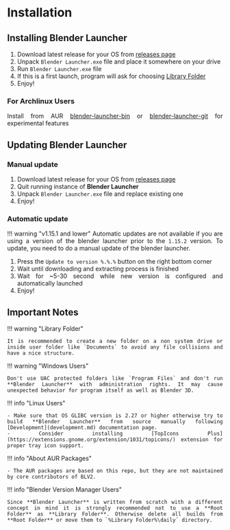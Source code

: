 <style>body {text-align: justify}</style>

# Installation

## Installing Blender Launcher

1. Download latest release for your OS from [releases page](https://github.com/Victor-IX/Blender-Launcher-V2/releases/latest)
2. Unpack `Blender Launcher.exe` file and place it somewhere on your drive
3. Run `Blender Launcher.exe` file
4. If this is a first launch, program will ask for choosing [Library Folder](library_folder.md)
5. Enjoy!

### For Archlinux Users

Install from AUR [blender-launcher-bin](https://aur.archlinux.org/packages/blender-launcher-bin) or [blender-launcher-git](https://aur.archlinux.org/packages/blender-launcher-git) for experimental features


## Updating Blender Launcher

### Manual update

1. Download latest release for your OS from [releases page](https://github.com/Victor-IX/Blender-Launcher-V2/releases/latest)
2. Quit running instance of **Blender Launcher**
3. Unpack `Blender Launcher.exe` file and replace existing one
4. Enjoy!

### Automatic update

!!! warning "v1.15.1 and lower"
    Automatic updates are not available if you are using a version of the blender launcher prior to the `1.15.2` version.
    To update, you need to do a manual update of the blender launcher.

1. Press the `Update to version %.%.%` button on the right bottom corner
2. Wait until downloading and extracting process is finished
3. Wait for ~5-30 second while new version is configured and automatically launched
4. Enjoy!

## Important Notes

!!! warning "Library Folder"

    It is recommended to create a new folder on a non system drive or inside user folder like `Documents` to avoid any file collisions and have a nice structure.

!!! warning "Windows Users"

    Don't use UAC protected folders like `Program Files` and don't run **Blender Launcher** with administration rights. It may cause unexpected behavior for program itself as well as Blender 3D.

!!! info "Linux Users"

    - Make sure that OS GLIBC version is 2.27 or higher otherwise try to build **Blender Launcher** from source manually following [Development](development.md) documentation page.
    - Consider installing [TopIcons Plus](https://extensions.gnome.org/extension/1031/topicons/) extension for proper tray icon support.

!!! info "About AUR Packages"

    - The AUR packages are based on this repo, but they are not maintained by core contributors of BLV2. 

!!! info "Blender Version Manager Users"

    Since **Blender Launcher** is written from scratch with a different concept in mind it is strongly recommended not to use a **Root Folder** as **Library Folder**. Otherwise delete all builds from **Root Folder** or move them to `%Library Folder%\daily` directory.
